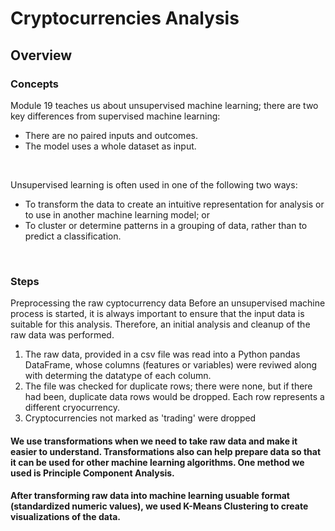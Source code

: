 # Cryptocurrencies Analysis
## Overview 

### Concepts
Module 19 teaches us about unsupervised machine learning; there are two key differences from supervised machine learning:
* There are no paired inputs and outcomes.
* The model uses a whole dataset as input.
<br>

Unsupervised learning is often used in one of the following two ways:
* To transform the data to create an intuitive representation for analysis or to use in another machine learning model; or
* To cluster or determine patterns in a grouping of data, rather than to predict a classification.

<br>

### Steps
Preprocessing the raw cyptocurrency data 
Before an unsupervised machine process is started, it is always important to ensure that the input data is suitable for this analysis. Therefore, an initial analysis and cleanup of the raw data was performed.
1. The raw data, provided in a csv file was read into a Python pandas DataFrame, whose columns (features or variables) were reviwed along with determing the datatype of each column.
2. The file was checked for duplicate rows; there were none, but if there had been, duplicate data rows would be dropped. Each row represents a different cryocurrency. 
3. Cryptocurrencies not marked as 'trading' were dropped 

#### We use transformations when we need to take raw data and make it easier to understand. Transformations also can help prepare data so that it can be used for other machine learning algorithms. One method we used is Principle Component Analysis.

#### After transforming raw data into machine learning usuable format (standardized numeric values), we used K-Means Clustering to create visualizations of the data.

